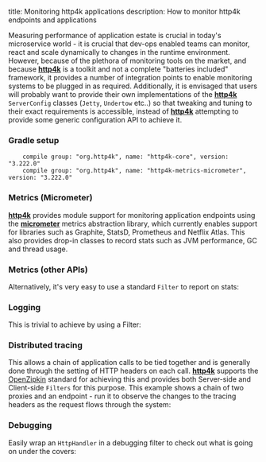 title: Monitoring http4k applications
description: How to monitor http4k endpoints and applications

Measuring performance of application estate is crucial in today's microservice world - it is crucial that dev-ops enabled teams can monitor, react and scale dynamically to changes in the runtime environment. However, because of the plethora of monitoring tools on the market, and because [**http4k**](https://github.com/http4k/http4k) is a toolkit and not a complete "batteries included" framework, it provides a number of integration points to enable monitoring systems to be plugged in as required. Additionally, it is envisaged that users will probably want to provide their own implementations of the [**http4k**](https://github.com/http4k/http4k) `ServerConfig` classes (`Jetty`, `Undertow` etc..) so that tweaking and tuning to their exact requirements is accessible, instead of [**http4k**](https://github.com/http4k/http4k) attempting to provide some generic configuration API to achieve it.

### Gradle setup
```
    compile group: "org.http4k", name: "http4k-core", version: "3.222.0"
    compile group: "org.http4k", name: "http4k-metrics-micrometer", version: "3.222.0"
```
 
### Metrics (Micrometer) [<img class="octocat"/>](https://github.com/http4k/http4k/blob/master/src/docs/cookbook/monitoring/example_micrometer.kt)

[**http4k**](https://github.com/http4k/http4k) provides module support for monitoring application endpoints using the [**micrometer**](http://micrometer.io/) metrics abstraction library, which currently enables support for libraries such as Graphite, StatsD, Prometheus and Netflix Atlas. This also provides drop-in classes to record stats such as JVM performance, GC and thread usage.

<script src="https://gist-it.appspot.com/https://github.com/http4k/http4k/blob/master/src/docs/cookbook/monitoring/example_micrometer.kt"></script>

### Metrics (other APIs) [<img class="octocat"/>](https://github.com/http4k/http4k/blob/master/src/docs/cookbook/monitoring/example_metrics.kt)

Alternatively, it's very easy to use a standard `Filter` to report on stats:

<script src="https://gist-it.appspot.com/https://github.com/http4k/http4k/blob/master/src/docs/cookbook/monitoring/example_metrics.kt"></script>

### Logging [<img class="octocat"/>](https://github.com/http4k/http4k/blob/master/src/docs/cookbook/monitoring/example_logging.kt)
This is trivial to achieve by using a Filter:
 
<script src="https://gist-it.appspot.com/https://github.com/http4k/http4k/blob/master/src/docs/cookbook/monitoring/example_logging.kt"></script>

### Distributed tracing [<img class="octocat"/>](https://github.com/http4k/http4k/blob/master/src/docs/cookbook/monitoring/example_tracing.kt)
This allows a chain of application calls to be tied together and is generally done through the setting of HTTP headers on each call. [**http4k**](https://github.com/http4k/http4k) supports the [OpenZipkin](https://zipkin.io/) standard for achieving this and provides both Server-side and Client-side `Filters` for this purpose. This example shows a chain of two proxies and an endpoint - run it to observe the changes to the tracing headers as the request flows through the system:

<script src="https://gist-it.appspot.com/https://github.com/http4k/http4k/blob/master/src/docs/cookbook/monitoring/example_tracing.kt"></script>

### Debugging [<img class="octocat"/>](https://github.com/http4k/http4k/blob/master/src/docs/cookbook/monitoring/example_debugging.kt)
Easily wrap an `HttpHandler` in a debugging filter to check out what is going on under the covers:
 
<script src="https://gist-it.appspot.com/https://github.com/http4k/http4k/blob/master/src/docs/cookbook/monitoring/example_debugging.kt"></script>
